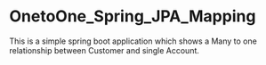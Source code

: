 # OnetoOne_Spring_JPA_Mapping
This is a simple spring boot application which shows a Many to one relationship between Customer and single Account.
